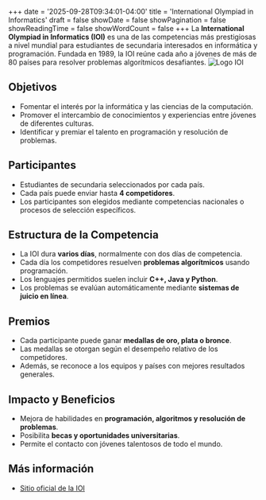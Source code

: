 +++
date = '2025-09-28T09:34:01-04:00'
title = 'International Olympiad in Informatics'
draft = false
showDate = false
showPagination = false
showReadingTime = false
showWordCount = false
+++
La **International Olympiad in Informatics (IOI)** es una de las competencias más prestigiosas a nivel mundial para estudiantes de secundaria interesados en informática y programación. Fundada en 1989, la IOI reúne cada año a jóvenes de más de 80 países para resolver problemas algorítmicos desafiantes.
![Logo IOI](logo_ioi.png "Logo IOI")
## Objetivos

- Fomentar el interés por la informática y las ciencias de la computación.
- Promover el intercambio de conocimientos y experiencias entre jóvenes de diferentes culturas.
- Identificar y premiar el talento en programación y resolución de problemas.

## Participantes
- Estudiantes de secundaria seleccionados por cada país.
- Cada país puede enviar hasta **4 competidores**.
- Los participantes son elegidos mediante competencias nacionales o procesos de selección específicos.

## Estructura de la Competencia
- La IOI dura **varios días**, normalmente con dos días de competencia.
- Cada día los competidores resuelven **problemas algorítmicos** usando programación.
- Los lenguajes permitidos suelen incluir **C++, Java y Python**.
- Los problemas se evalúan automáticamente mediante **sistemas de juicio en línea**.

## Premios
- Cada participante puede ganar **medallas de oro, plata o bronce**.
- Las medallas se otorgan según el desempeño relativo de los competidores.
- Además, se reconoce a los equipos y países con mejores resultados generales.

## Impacto y Beneficios
- Mejora de habilidades en **programación, algoritmos y resolución de problemas**.
- Posibilita **becas y oportunidades universitarias**.
- Permite el contacto con jóvenes talentosos de todo el mundo.


## Más información

- [Sitio oficial de la IOI](https://ioinformatics.org/)